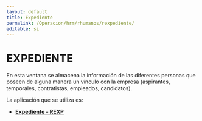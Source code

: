 ```yaml
---
layout: default
title: Expediente
permalink: /Operacion/hrm/rhumanos/rexpediente/
editable: si
---
```


# EXPEDIENTE  

En esta ventana se almacena la información de las diferentes personas que poseen de alguna manera un vínculo con la empresa (aspirantes, temporales, contratistas, empleados, candidatos).  

La aplicación que se utiliza es:  

* [**Expediente - REXP**](http://docs.oasiscom.com/Operacion/hrm/rhumanos/nexpediente/rexp)  



